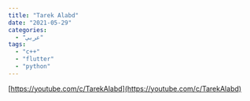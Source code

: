 ```yaml
---
title: "Tarek Alabd"
date: "2021-05-29"
categories:
  - "عربي"
tags:
  - "c++"
  - "flutter"
  - "python"
---
```


[https://youtube.com/c/TarekAlabd](https://youtube.com/c/TarekAlabd)
